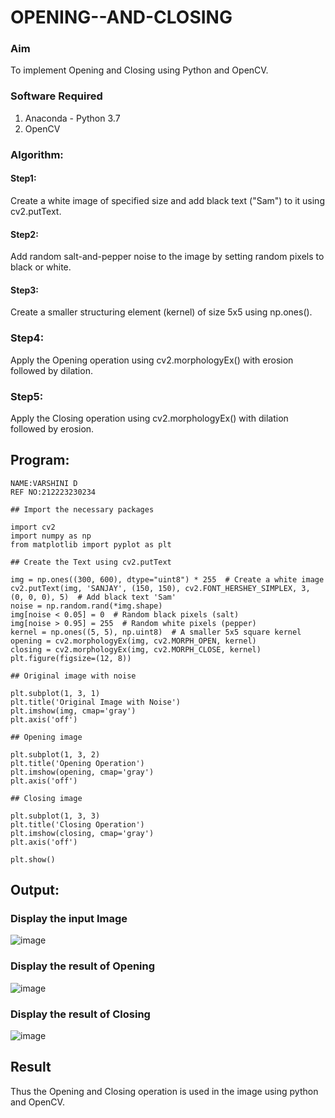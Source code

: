 # OPENING--AND-CLOSING
### Aim
To implement Opening and Closing using Python and OpenCV.

### Software Required
1. Anaconda - Python 3.7
2. OpenCV
   
### Algorithm:
#### Step1:
Create a white image of specified size and add black text ("Sam") to it using cv2.putText.
#### Step2:
Add random salt-and-pepper noise to the image by setting random pixels to black or white.
#### Step3:
Create a smaller structuring element (kernel) of size 5x5 using np.ones().
### Step4:
Apply the Opening operation using cv2.morphologyEx() with erosion followed by dilation.
### Step5:
Apply the Closing operation using cv2.morphologyEx() with dilation followed by erosion.

## Program:
```
NAME:VARSHINI D
REF NO:212223230234

## Import the necessary packages

import cv2
import numpy as np
from matplotlib import pyplot as plt

## Create the Text using cv2.putText

img = np.ones((300, 600), dtype="uint8") * 255  # Create a white image
cv2.putText(img, 'SANJAY', (150, 150), cv2.FONT_HERSHEY_SIMPLEX, 3, (0, 0, 0), 5)  # Add black text 'Sam'
noise = np.random.rand(*img.shape)
img[noise < 0.05] = 0  # Random black pixels (salt)
img[noise > 0.95] = 255  # Random white pixels (pepper)
kernel = np.ones((5, 5), np.uint8)  # A smaller 5x5 square kernel
opening = cv2.morphologyEx(img, cv2.MORPH_OPEN, kernel)
closing = cv2.morphologyEx(img, cv2.MORPH_CLOSE, kernel)
plt.figure(figsize=(12, 8))

## Original image with noise

plt.subplot(1, 3, 1)
plt.title('Original Image with Noise')
plt.imshow(img, cmap='gray')
plt.axis('off')

## Opening image

plt.subplot(1, 3, 2)
plt.title('Opening Operation')
plt.imshow(opening, cmap='gray')
plt.axis('off')

## Closing image

plt.subplot(1, 3, 3)
plt.title('Closing Operation')
plt.imshow(closing, cmap='gray')
plt.axis('off')

plt.show()
```
## Output:
### Display the input Image
![image](https://github.com/user-attachments/assets/133abaa8-ff21-4be9-9282-bad7a8aa0ae4)

### Display the result of Opening
![image](https://github.com/user-attachments/assets/73e8d858-5066-4692-a293-265e44a09e19)

### Display the result of Closing
![image](https://github.com/user-attachments/assets/afb0b301-5d29-4c95-9f9f-a73741f52658)


## Result
Thus the Opening and Closing operation is used in the image using python and OpenCV.
